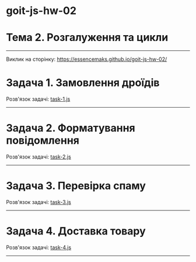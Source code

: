 
# goit-js-hw-02
# **Тема 2. Розгалуження та цикли**
---

Виклик на сторінку: <a href="https://essencemaks.github.io/goit-js-hw-02/" target="_blank">https://essencemaks.github.io/goit-js-hw-02/</a>

# **Задача 1. Замовлення дроїдів**

Розв'язок задачі: [task-1.js](./js/task-1.js)

---

# **Задача 2. Форматування повідомлення**

Розв'язок задачі: [task-2.js](./js/task-2.js)

---

# **Задача 3. Перевірка спаму**

Розв'язок задачі: [task-3.js](./js/task-3.js)

---

# **Задача 4. Доставка товару**

Розв'язок задачі: [task-4.js](./js/task-4.js)

---
